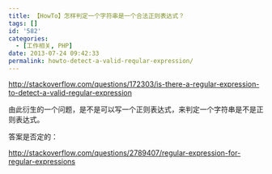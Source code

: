 ```yaml
---
title: 【HowTo】怎样判定一个字符串是一个合法正则表达式？
tags: []
id: '582'
categories:
  - [工作相关, PHP]
date: 2013-07-24 09:42:33
permalink: howto-detect-a-valid-reqular-expression/
---
```


http://stackoverflow.com/questions/172303/is-there-a-regular-expression-to-detect-a-valid-regular-expression

由此衍生的一个问题，是不是可以写一个正则表达式，来判定一个字符串是不是正则表达式。

答案是否定的：

http://stackoverflow.com/questions/2789407/regular-expression-for-regular-expressions